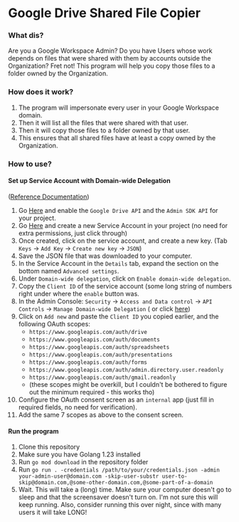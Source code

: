 # Google Drive Shared File Copier

### What dis?

Are you a Google Workspace Admin?
Do you have Users whose work depends on files that were shared with them by accounts outside the Organization?
Fret not! This program will help you copy those files to a folder owned by the Organization.

### How does it work?

1. The program will impersonate every user in your Google Workspace domain.
2. Then it will list all the files that were shared with that user.
3. Then it will copy those files to a folder owned by that user.
4. This ensures that all shared files have at least a copy owned by the Organization.

### How to use?

#### Set up Service Account with Domain-wide Delegation

([Reference Documentation](https://developers.google.com/workspace/guides/create-credentials#google-cloud-console))

1. Go [Here](https://console.cloud.google.com/projectselector2/apis/library) and enable the `Google Drive API` and the
   `Admin SDK API` for your project.
2. Go [Here](https://console.cloud.google.com/projectselector2/iam-admin/serviceaccounts) and create a new Service
   Account in your project (no need for extra permissions, just click through)
3. Once created, click on the service account, and create a new key. (Tab `Keys` -> `Add Key` -> `Create new key` ->
   `JSON`)
4. Save the JSON file that was downloaded to your computer.
5. In the Service Account in the `Details` tab, expand the section on the bottom named `Advanced settings`.
6. Under `Domain-wide delegation`, click on `Enable domain-wide delegation`.
7. Copy the `Client ID` of the service account (some long string of numbers right under where the `enable` button was.
8. In the Admin Console: `Security` -> `Access and Data control` -> `API Controls` -> `Manage Domain-wide Delegation` (
   or click [here](https://admin.google.com/u/1/ac/owl/domainwidedelegation))
9. Click on `Add new` and paste the `Client ID` you copied earlier, and the following OAuth scopes:
    - `https://www.googleapis.com/auth/drive`
    - `https://www.googleapis.com/auth/documents`
    - `https://www.googleapis.com/auth/spreadsheets`
    - `https://www.googleapis.com/auth/presentations`
    - `https://www.googleapis.com/auth/forms`
    - `https://www.googleapis.com/auth/admin.directory.user.readonly`
    - `https://www.googleapis.com/auth/gmail.readonly`
    - (these scopes might be overkill, but I couldn't be bothered to figure out the minimum required - this works tho)
10. Configure the OAuth consent screen as an `internal` app (just fill in required fields, no need for verification).
11. Add the same 7 scopes as above to the consent screen.

#### Run the program

1. Clone this repository
2. Make sure you have Golang 1.23 installed
3. Run `go mod download` in the repository folder
4. Run
   `go run . -credentials /path/to/your/credentials.json -admin your-admin-user@domain.com -skip-user-substr user-to-skip@domain.com,@some-other-domain.com,@some-part-of-a-domain`
5. Wait. This will take a (long) time. Make sure your computer doesn't go to sleep and that the screensaver doesn't turn
   on. I'm not sure this will keep running. Also, consider running this over night, since with many users it will take
   LONG!
